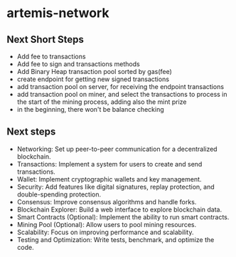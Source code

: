 # artemis-network


## Next Short Steps

- Add fee to transactions
- Add fee to sign and transactions methods
- Add Binary Heap transaction pool sorted by gas(fee)
- create endpoint for getting new signed transactions
- add transaction pool on server, for receiving the endpoint transactions
- add transaction pool on miner, and select the transactions to process in the
start of the mining process, adding also the mint prize
- in the beginning, there won't be balance checking

## Next steps

- Networking: Set up peer-to-peer communication for a decentralized blockchain.
- Transactions: Implement a system for users to create and send transactions.
- Wallet: Implement cryptographic wallets and key management.
- Security: Add features like digital signatures, replay protection, and double-spending protection.
- Consensus: Improve consensus algorithms and handle forks.
- Blockchain Explorer: Build a web interface to explore blockchain data.
- Smart Contracts (Optional): Implement the ability to run smart contracts.
- Mining Pool (Optional): Allow users to pool mining resources.
- Scalability: Focus on improving performance and scalability.
- Testing and Optimization: Write tests, benchmark, and optimize the code.